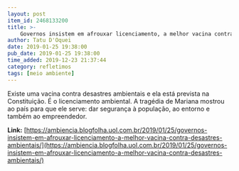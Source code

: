 ```yaml
---
layout: post
item_id: 2468133200
title: >-
    Governos insistem em afrouxar licenciamento, a melhor vacina contra desastres ambientais
author: Tatu D'Oquei
date: 2019-01-25 19:38:00
pub_date: 2019-01-25 19:38:00
time_added: 2019-12-23 21:37:44
category: refletimos
tags: [meio ambiente]
---
```


Existe uma vacina contra desastres ambientais e ela está prevista na Constituição. É o licenciamento ambiental. A tragédia de Mariana mostrou ao país para que ele serve: dar segurança à população, ao entorno e também ao empreendedor.

**Link:** [https://ambiencia.blogfolha.uol.com.br/2019/01/25/governos-insistem-em-afrouxar-licenciamento-a-melhor-vacina-contra-desastres-ambientais/](https://ambiencia.blogfolha.uol.com.br/2019/01/25/governos-insistem-em-afrouxar-licenciamento-a-melhor-vacina-contra-desastres-ambientais/)

